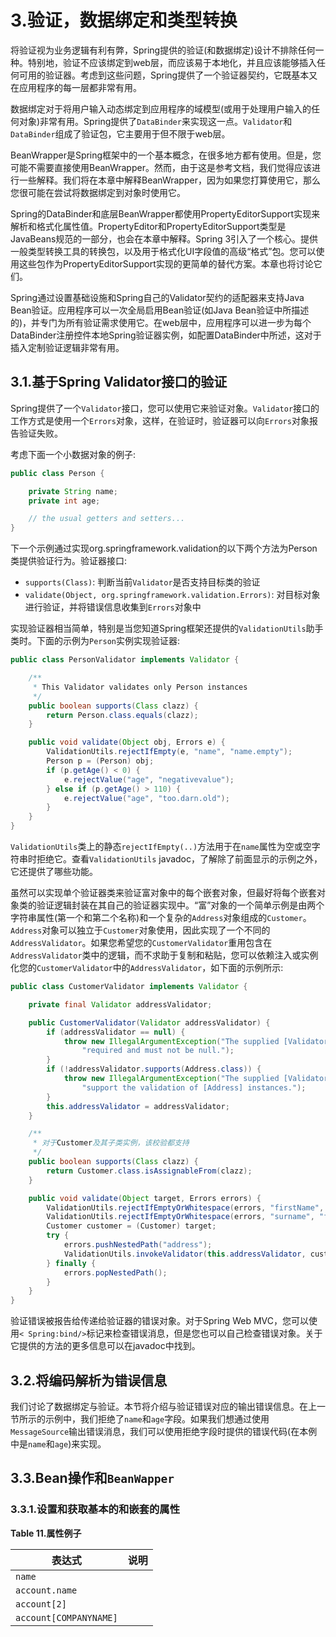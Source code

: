 # 3.验证，数据绑定和类型转换

将验证视为业务逻辑有利有弊，Spring提供的验证(和数据绑定)设计不排除任何一种。特别地，验证不应该绑定到web层，而应该易于本地化，并且应该能够插入任何可用的验证器。考虑到这些问题，Spring提供了一个验证器契约，它既基本又在应用程序的每一层都非常有用。

数据绑定对于将用户输入动态绑定到应用程序的域模型(或用于处理用户输入的任何对象)非常有用。Spring提供了`DataBinder`来实现这一点。`Validator`和`DataBinder`组成了验证包，它主要用于但不限于web层。

BeanWrapper是Spring框架中的一个基本概念，在很多地方都有使用。但是，您可能不需要直接使用BeanWrapper。然而，由于这是参考文档，我们觉得应该进行一些解释。我们将在本章中解释BeanWrapper，因为如果您打算使用它，那么您很可能在尝试将数据绑定到对象时使用它。

Spring的DataBinder和底层BeanWrapper都使用PropertyEditorSupport实现来解析和格式化属性值。PropertyEditor和PropertyEditorSupport类型是JavaBeans规范的一部分，也会在本章中解释。Spring 3引入了一个核心。提供一般类型转换工具的转换包，以及用于格式化UI字段值的高级“格式”包。您可以使用这些包作为PropertyEditorSupport实现的更简单的替代方案。本章也将讨论它们。

Spring通过设置基础设施和Spring自己的Validator契约的适配器来支持Java Bean验证。应用程序可以一次全局启用Bean验证(如Java Bean验证中所描述的)，并专门为所有验证需求使用它。在web层中，应用程序可以进一步为每个DataBinder注册控件本地Spring验证器实例，如配置DataBinder中所述，这对于插入定制验证逻辑非常有用。


## 3.1.基于Spring Validator接口的验证

Spring提供了一个`Validator`接口，您可以使用它来验证对象。`Validator`接口的工作方式是使用一个`Errors`对象，这样，在验证时，验证器可以向`Errors`对象报告验证失败。

考虑下面一个小数据对象的例子:

```java
public class Person {

    private String name;
    private int age;

    // the usual getters and setters...
}
```

下一个示例通过实现org.springframework.validation的以下两个方法为Person类提供验证行为。验证器接口:

* `supports(Class)`: 判断当前`Validator`是否支持目标类的验证
* `validate(Object, org.springframework.validation.Errors)`: 对目标对象进行验证，并将错误信息收集到`Errors`对象中

实现验证器相当简单，特别是当您知道Spring框架还提供的`ValidationUtils`助手类时。下面的示例为`Person`实例实现验证器:

```java
public class PersonValidator implements Validator {

    /**
     * This Validator validates only Person instances
     */
    public boolean supports(Class clazz) {
        return Person.class.equals(clazz);
    }

    public void validate(Object obj, Errors e) {
        ValidationUtils.rejectIfEmpty(e, "name", "name.empty");
        Person p = (Person) obj;
        if (p.getAge() < 0) {
            e.rejectValue("age", "negativevalue");
        } else if (p.getAge() > 110) {
            e.rejectValue("age", "too.darn.old");
        }
    }
}
```

`ValidationUtils`类上的静态`rejectIfEmpty(..)`方法用于在`name`属性为空或空字符串时拒绝它。查看`ValidationUtils` javadoc，了解除了前面显示的示例之外，它还提供了哪些功能。

虽然可以实现单个验证器类来验证富对象中的每个嵌套对象，但最好将每个嵌套对象类的验证逻辑封装在其自己的验证器实现中。“富”对象的一个简单示例是由两个字符串属性(第一个和第二个名称)和一个复杂的`Address`对象组成的`Customer`。`Address`对象可以独立于`Customer`对象使用，因此实现了一个不同的`AddressValidator`。如果您希望您的`CustomerValidator`重用包含在`AddressValidator`类中的逻辑，而不求助于复制和粘贴，您可以依赖注入或实例化您的`CustomerValidator`中的`AddressValidator`，如下面的示例所示:

```java
public class CustomerValidator implements Validator {

    private final Validator addressValidator;

    public CustomerValidator(Validator addressValidator) {
        if (addressValidator == null) {
            throw new IllegalArgumentException("The supplied [Validator] is " +
                "required and must not be null.");
        }
        if (!addressValidator.supports(Address.class)) {
            throw new IllegalArgumentException("The supplied [Validator] must " +
                "support the validation of [Address] instances.");
        }
        this.addressValidator = addressValidator;
    }

    /**
     * 对于Customer及其子类实例，该校验都支持
     */
    public boolean supports(Class clazz) {
        return Customer.class.isAssignableFrom(clazz);
    }

    public void validate(Object target, Errors errors) {
        ValidationUtils.rejectIfEmptyOrWhitespace(errors, "firstName", "field.required");
        ValidationUtils.rejectIfEmptyOrWhitespace(errors, "surname", "field.required");
        Customer customer = (Customer) target;
        try {
            errors.pushNestedPath("address");
            ValidationUtils.invokeValidator(this.addressValidator, customer.getAddress(), errors);
        } finally {
            errors.popNestedPath();
        }
    }
}
```

验证错误被报告给传递给验证器的错误对象。对于Spring Web MVC，您可以使用`< Spring:bind/>`标记来检查错误消息，但是您也可以自己检查错误对象。关于它提供的方法的更多信息可以在javadoc中找到。

## 3.2.将编码解析为错误信息

我们讨论了数据绑定与验证。本节将介绍与验证错误对应的输出错误信息。在上一节所示的示例中，我们拒绝了`name`和`age`字段。如果我们想通过使用`MessageSource`输出错误消息，我们可以使用拒绝字段时提供的错误代码(在本例中是`name`和`age`)来实现。


## 3.3.Bean操作和`BeanWapper`

### 3.3.1.设置和获取基本的和嵌套的属性

**Table 11.属性例子**

| 表达式                 | 说明 |
| ---------------------- | ---- |
| `name`                 |      |
| `account.name`         |      |
| `account[2]`           |      |
| `account[COMPANYNAME]` |      |
